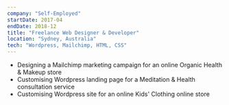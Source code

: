 ```yaml
---
company: "Self-Employed"
startDate: 2017-04
endDate: 2018-12
title: "Freelance Web Designer & Developer"
location: "Sydney, Australia"
tech: "Wordpress, Mailchimp, HTML, CSS"
---
```

- Designing a Mailchimp marketing campaign for an online Organic Health & Makeup store
- Customising Wordpress landing page for a Meditation & Health consultation service
- Customising Wordpress site for an online Kids' Clothing online store